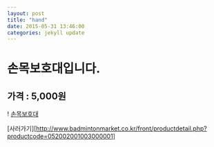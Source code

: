 ```yaml
---
layout: post
title: "hand"
date: 2015-05-31 13:46:00
categories: jekyll update
---
```


# 손목보호대입니다.

## 가격 : 5,000원

! [손목보호대](https://postfiles8.naver.net/20150530_199/ioio9961_1432975755938U8wNv_JPEG/%BE%C7%BC%BC%BB%E7%B8%AE2.jpg?type=w3)

[사러가기][http://www.badmintonmarket.co.kr/front/productdetail.php?productcode=052002001003000001]
